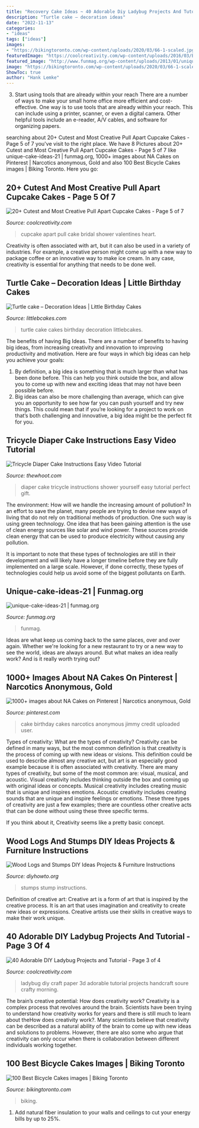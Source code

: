 ```yaml
---
title: "Recovery Cake Ideas ~ 40 Adorable Diy Ladybug Projects And Tutorial"
description: "Turtle cake – decoration ideas"
date: "2022-11-13"
categories:
- "ideas"
tags: ["ideas"]
images:
- "https://bikingtoronto.com/wp-content/uploads/2020/03/66-1-scaled.jpg"
featuredImage: "https://coolcreativity.com/wp-content/uploads/2016/03/Bridal-Shower-Pull-Apart-Cupcake-Cake.jpg"
featured_image: "http://www.funmag.org/wp-content/uploads/2013/01/unique-cake-ideas-21.jpg"
image: "https://bikingtoronto.com/wp-content/uploads/2020/03/66-1-scaled.jpg"
ShowToc: true
author: "Hank Lemke"
---
```



3) Start using tools that are already within your reach
There are a number of ways to make your small home office more efficient and cost-effective. One way is to use tools that are already within your reach. This can include using a printer, scanner, or even a digital camera. Other helpful tools include an e-reader, A/V cables, and software for organizing papers.

	

		
searching about 20+ Cutest and Most Creative Pull Apart Cupcake Cakes - Page 5 of 7 you've visit to the right place. We have 8 Pictures about 20+ Cutest and Most Creative Pull Apart Cupcake Cakes - Page 5 of 7 like unique-cake-ideas-21 | funmag.org, 1000+ images about NA Cakes on Pinterest | Narcotics anonymous, Gold and also 100 Best Bicycle Cakes images | Biking Toronto. Here you go:
		
    
## 20+ Cutest And Most Creative Pull Apart Cupcake Cakes - Page 5 Of 7

<img loading=lazy src="https://coolcreativity.com/wp-content/uploads/2016/03/Bridal-Shower-Pull-Apart-Cupcake-Cake.jpg" onerror="this.onerror=null;this.src='https://tse3.mm.bing.net/th?id=OIP.MWy6ZahJ-2YT79KsrdoaUAHaGY&amp;pid=15.1';" alt="20+ Cutest and Most Creative Pull Apart Cupcake Cakes - Page 5 of 7">

_Source: coolcreativity.com_

>cupcake apart pull cake bridal shower valentines heart. 

	

Creativity is often associated with art, but it can also be used in a variety of industries. For example, a creative person might come up with a new way to package coffee or an innovative way to make ice cream. In any case, creativity is essential for anything that needs to be done well.

    
## Turtle Cake – Decoration Ideas | Little Birthday Cakes

<img loading=lazy src="https://www.littlebcakes.com/wp-content/uploads/2014/05/Turtle-Cakes-Ideas.jpg" onerror="this.onerror=null;this.src='https://tse1.mm.bing.net/th?id=OIP.nKNeZeSCo0rPdlbxkT9f4QHaFj&amp;pid=15.1';" alt="Turtle cake – Decoration Ideas | Little Birthday Cakes">

_Source: littlebcakes.com_

>turtle cake cakes birthday decoration littlebcakes. 

	

The benefits of having Big Ideas.
There are a number of benefits to having big ideas, from increasing creativity and innovation to improving productivity and motivation. Here are four ways in which big ideas can help you achieve your goals: 
1. By definition, a big idea is something that is much larger than what has been done before. This can help you think outside the box, and allow you to come up with new and exciting ideas that may not have been possible before. 
2. Big ideas can also be more challenging than average, which can give you an opportunity to see how far you can push yourself and try new things. This could mean that if you’re looking for a project to work on that’s both challenging and innovative, a big idea might be the perfect fit for you. 

    
## Tricycle Diaper Cake Instructions Easy Video Tutorial

<img loading=lazy src="https://cdn.thewhoot.com/wp-content/uploads/2017/06/Tricycle-Diaper-Cake-Instructions--550x428.jpg" onerror="this.onerror=null;this.src='https://tse3.mm.bing.net/th?id=OIP.vFeuHeRKMYDkueeYCZsUDwHaFw&amp;pid=15.1';" alt="Tricycle Diaper Cake Instructions Easy Video Tutorial">

_Source: thewhoot.com_

>diaper cake tricycle instructions shower yourself easy tutorial perfect gift. 

	

The environment: How will we handle the increasing amount of pollution?
In an effort to save the planet, many people are trying to devise new ways of living that do not rely on traditional methods of production. One such way is using green technology. 
One idea that has been gaining attention is the use of clean energy sources like solar and wind power. These sources provide clean energy that can be used to produce electricity without causing any pollution. 

It is important to note that these types of technologies are still in their development and will likely have a longer timeline before they are fully implemented on a large scale. However, if done correctly, these types of technologies could help us avoid some of the biggest pollutants on Earth.

    
## Unique-cake-ideas-21 | Funmag.org

<img loading=lazy src="http://www.funmag.org/wp-content/uploads/2013/01/unique-cake-ideas-21.jpg" onerror="this.onerror=null;this.src='https://tse3.mm.bing.net/th?id=OIP.9iXb9xt6SIgHxf5BaeoUDAHaHa&amp;pid=15.1';" alt="unique-cake-ideas-21 | funmag.org">

_Source: funmag.org_

>funmag. 

	

Ideas are what keep us coming back to the same places, over and over again. Whether we're looking for a new restaurant to try or a new way to see the world, ideas are always around. But what makes an idea really work? And is it really worth trying out?

    
## 1000+ Images About NA Cakes On Pinterest | Narcotics Anonymous, Gold

<img loading=lazy src="https://s-media-cache-ak0.pinimg.com/736x/f3/60/7f/f3607f2fd8993ebf5cb8a8f2e6d39e5b.jpg" onerror="this.onerror=null;this.src='https://tse2.mm.bing.net/th?id=OIP.KuC_BHX7F07H293W515w7wHaEK&amp;pid=15.1';" alt="1000+ images about NA Cakes on Pinterest | Narcotics anonymous, Gold">

_Source: pinterest.com_

>cake birthday cakes narcotics anonymous jimmy credit uploaded user. 

	

Types of creativity: What are the types of creativity?
Creativity can be defined in many ways, but the most common definition is that creativity is the process of coming up with new ideas or visions. This definition could be used to describe almost any creative act, but art is an especially good example because it is often associated with creativity.
There are many types of creativity, but some of the most common are: visual, musical, and acoustic. Visual creativity includes thinking outside the box and coming up with original ideas or concepts. Musical creativity includes creating music that is unique and inspires emotions. Acoustic creativity includes creating sounds that are unique and inspire feelings or emotions. These three types of creativity are just a few examples; there are countless other creative acts that can be done without using these three specific terms.

If you think about it, Creativity seems like a pretty basic concept.

    
## Wood Logs And Stumps DIY Ideas Projects &amp; Furniture Instructions

<img loading=lazy src="http://www.diyhowto.org/wp-content/uploads/2019/04/DIYHowto-Raw-Wood-Logs-and-Stumps-DIY-Ideas-Projects-21.jpg" onerror="this.onerror=null;this.src='https://tse4.mm.bing.net/th?id=OIP.5BUvkKcpogWkAmQB4kB7DAHaRq&amp;pid=15.1';" alt="Wood Logs and Stumps DIY Ideas Projects &amp; Furniture Instructions">

_Source: diyhowto.org_

>stumps stump instructions. 

	

Definition of creative art:
Creative art is a form of art that is inspired by the creative process. It is an art that uses imagination and creativity to create new ideas or expressions. Creative artists use their skills in creative ways to make their work unique.

    
## 40 Adorable DIY Ladybug Projects And Tutorial - Page 3 Of 4

<img loading=lazy src="https://coolcreativity.com/wp-content/uploads/2015/08/3d-paper-ladybugs-kids-craft-idea.png" onerror="this.onerror=null;this.src='https://tse2.mm.bing.net/th?id=OIP.sC88Kg68M69pMh2FgczFaAHaLB&amp;pid=15.1';" alt="40 Adorable DIY Ladybug Projects and Tutorial - Page 3 of 4">

_Source: coolcreativity.com_

>ladybug diy craft paper 3d adorable tutorial projects handcraft soure crafty morning. 

	

The brain’s creative potential: How does creativity work?
Creativity is a complex process that revolves around the brain. Scientists have been trying to understand how creativity works for years and there is still much to learn about theHow does creativity work?. Many scientists believe that creativity can be described as a natural ability of the brain to come up with new ideas and solutions to problems. However, there are also some who argue that creativity can only occur when there is collaboration between different individuals working together.

    
## 100 Best Bicycle Cakes Images | Biking Toronto

<img loading=lazy src="https://bikingtoronto.com/wp-content/uploads/2020/03/66-1-scaled.jpg" onerror="this.onerror=null;this.src='https://tse3.mm.bing.net/th?id=OIP.ZY1lRD9P37vVhi4ANN0pSQHaIn&amp;pid=15.1';" alt="100 Best Bicycle Cakes images | Biking Toronto">

_Source: bikingtoronto.com_

>biking. 

	

1. Add natural fiber insulation to your walls and ceilings to cut your energy bills by up to 25%.

